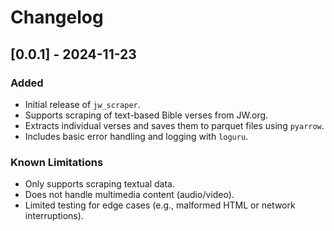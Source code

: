 # Changelog

## [0.0.1] - 2024-11-23
### Added
- Initial release of `jw_scraper`.
- Supports scraping of text-based Bible verses from JW.org.
- Extracts individual verses and saves them to parquet files using `pyarrow`.
- Includes basic error handling and logging with `loguru`.

### Known Limitations
- Only supports scraping textual data.
- Does not handle multimedia content (audio/video).
- Limited testing for edge cases (e.g., malformed HTML or network interruptions).
